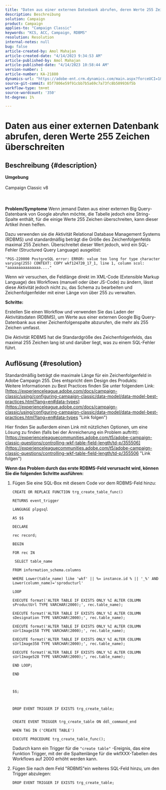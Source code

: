 ```yaml
---
title: "Daten aus einer externen Datenbank abrufen, deren Werte 255 Zeichen überschreiten"
description: Beschreibung
solution: Campaign
product: Campaign
applies-to: "Campaign Classic"
keywords: "KCS, ACC, Campaign, RDBMS"
resolution: Resolution
internal-notes: null
bug: false
article-created-by: Amol Mahajan
article-created-date: "4/14/2023 9:34:53 AM"
article-published-by: Amol Mahajan
article-published-date: "4/14/2023 10:58:44 AM"
version-number: 1
article-number: KA-21880
dynamics-url: "https://adobe-ent.crm.dynamics.com/main.aspx?forceUCI=1&pagetype=entityrecord&etn=knowledgearticle&id=8b001c97-a7da-ed11-a7c7-6045bd006ce9"
source-git-commit: 85f7806e59f91cbb7b5a69c7a73fc8b509936f5b
workflow-type: tm+mt
source-wordcount: '350'
ht-degree: 1%

---
```


# Daten aus einer externen Datenbank abrufen, deren Werte 255 Zeichen überschreiten

## Beschreibung {#description}

<b>Umgebung</b><br><br>Campaign Classic v8<br><br> <br><br><b>Problem/Symptome</b>
Wenn jemand Daten aus einer externen Big Query-Datenbank von Google abrufen möchte, die Tabelle jedoch eine String-Spalte enthält, für die einige Werte 255 Zeichen überschreiten, kann dieser Artikel ihnen helfen.

Dazu verwenden sie die Aktivität Relational Database Management Systems (RDBMS) und standardmäßig beträgt die Größe des Zeichenfolgenfelds maximal 255 Zeichen. Überschreitet dieser Wert jedoch, wird ein SQL-Fehler (Structured Query Language) ausgelöst:

`"PGS-220000 PostgreSQL error: ERROR: value too long for type character varying(255) CONTEXT: COPY wkf124720_17_1, line 1, column scol: "aaaaaaaaaaaaaaa...."`



Wenn wir versuchen, die Feldlänge direkt im XML-Code (Extensible Markup Language) des Workflows (manuell oder über JS-Code) zu ändern, lässt diese Aktivität jedoch nicht zu, das Schema zu bearbeiten und Zeichenfolgenfelder mit einer Länge von über 255 zu verwalten.



<b>Schritte:</b>

Erstellen Sie einen Workflow und verwenden Sie das Laden der Aktivitätsdaten (RDBMS), um Werte aus einer externen Google Big Query-Datenbank aus einer Zeichenfolgenspalte abzurufen, die mehr als 255 Zeichen umfasst.

Die Aktivität RDBMS hat die Standardgröße des Zeichenfolgenfelds, das maximal 255 Zeichen lang ist und darüber liegt, was zu einem SQL-Fehler führt.


## Auflösung {#resolution}

Standardmäßig beträgt die maximale Länge für ein Zeichenfolgenfeld in Adobe Campaign 255. Dies entspricht dem Design des Produkts:<br>
Weitere Informationen zu Best Practices finden Sie unter folgendem Link:
[https://experienceleague.adobe.com/docs/campaign-classic/using/configuring-campaign-classic/data-model/data-model-best-practices.html?lang=en#data-types](https://experienceleague.adobe.com/docs/campaign-classic/using/configuring-campaign-classic/data-model/data-model-best-practices.html?lang=en#data-types "Link folgen")

Hier finden Sie außerdem einen Link mit nützlichen Optionen, um eine Lösung zu finden (falls bei der Anreicherung ein Problem auftritt): 
[https://experienceleaguecommunities.adobe.com/t5/adobe-campaign-classic-questions/controlling-wkf-table-field-length/td-p/355506](https://experienceleaguecommunities.adobe.com/t5/adobe-campaign-classic-questions/controlling-wkf-table-field-length/td-p/355506 "Link folgen")



<b>Wenn das Problem durch das erste RDBMS-Feld verursacht wird, können Sie die folgenden Schritte ausführen:</b>



1. Fügen Sie eine SQL-Box mit diesem Code vor dem RDBMS-Feld hinzu:

   ```
   CREATE OR REPLACE FUNCTION trg_create_table_func()
   
   RETURNS event_trigger
   
   LANGUAGE plpgsql
   
   AS $$
   
   DECLARE
   
   rec record;
   
   BEGIN
   
   FOR rec IN
   
    SELECT table_name
   
   FROM information_schema.columns
   
   WHERE Lower(table_name) like 'wkf' || %= instance.id % || '_%' AND Lower(column_name)='sproducturl'
   
   LOOP
   
   EXECUTE format('ALTER TABLE IF EXISTS ONLY %I ALTER COLUMN sProductUrl TYPE VARCHAR(2000);', rec.table_name);
   
   EXECUTE format('ALTER TABLE IF EXISTS ONLY %I ALTER COLUMN sDesignation TYPE VARCHAR(2000);', rec.table_name);
   
   EXECUTE format('ALTER TABLE IF EXISTS ONLY %I ALTER COLUMN sUrlImage158 TYPE VARCHAR(2000);', rec.table_name);
   
   EXECUTE format('ALTER TABLE IF EXISTS ONLY %I ALTER COLUMN sUrlImage358 TYPE VARCHAR(2000);', rec.table_name);
   
   EXECUTE format('ALTER TABLE IF EXISTS ONLY %I ALTER COLUMN sUrlImage528 TYPE VARCHAR(2000);', rec.table_name);
   
   END LOOP;
   
   END
   
   
   
   $$;
   
   
   
   DROP EVENT TRIGGER IF EXISTS trg_create_table;
   
   
   CREATE EVENT TRIGGER trg_create_table ON ddl_command_end
   
   WHEN TAG IN ('CREATE TABLE')
   
   EXECUTE PROCEDURE trg_create_table_func();
   ```






   Dadurch kann ein Trigger für die `"create table"` -Ereignis, das eine Funktion Trigger, mit der die Spaltenlänge für die wkfXXX-Tabellen des Workflows auf 2000 erhöht werden kann.
2. Fügen Sie nach dem Feld &quot;RDBMS&quot;ein weiteres SQL-Feld hinzu, um den Trigger abzulegen:

   `DROP EVENT TRIGGER IF EXISTS trg_create_table;`

